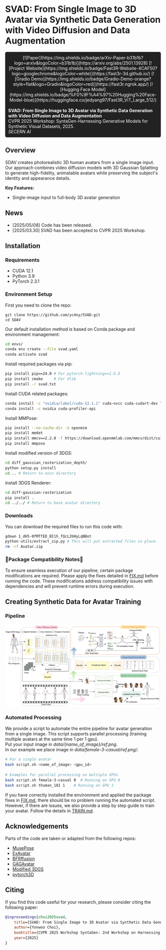 # SVAD: From Single Image to 3D Avatar via Synthetic Data Generation with Video Diffusion and Data Augmentation
<div style="background-color:#222; padding:10px; border-radius:5px; color:white;">
 
<div align="center">
[![Paper](https://img.shields.io/badge/arXiv-Paper-b31b1b?logo=arxiv&logoColor=b31b1b)](https://arxiv.org/abs/2501.13928)
[![Project Website](https://img.shields.io/badge/Fast3R-Website-4CAF50?logo=googlechrome&logoColor=white)](https://fast3r-3d.github.io/)
[![Gradio Demo](https://img.shields.io/badge/Gradio-Demo-orange?style=flat&logo=Gradio&logoColor=red)](https://fast3r.ngrok.app/)
[![Hugging Face Model](https://img.shields.io/badge/%F0%9F%A4%97%20Hugging%20Face-Model-blue)](https://huggingface.co/jedyang97/Fast3R_ViT_Large_512/)
</div>
<br>
<b>SVAD: From Single Image to 3D Avatar via Synthetic Data Generation with Video Diffusion and Data Augmentation</b> 
<br>
CVPR 2025 Workshop: SyntaGen-Harnessing Generative Models for Synthetic Visual Datasets, 2025.
<br>
<i>SECERN AI</i>
<br>
</div>

## Overview

 SDAV creates photorealistic 3D human avatars from a single image input. Our approach combines video diffusion models with 3D Gaussian Splatting to generate high-fidelity, animatable avatars while preserving the subject's identity and appearance details.

**Key Features:**
- Single-image input to full-body 3D avatar generation

## News
- [2025/05/08] Code has been released. 
- [2025/03.30] SVAD has been accepted to CVPR 2025 Workshop.

## Installation

### Requirements
- CUDA 12.1
- Python 3.9
- PyTorch 2.3.1


### Environment Setup
First you need to clone the repo:
```
git clone https://github.com/yc4ny/SVAD.git
cd SDAV
```
Our default installation method is based on Conda package and environment management:
```bash
cd envs/
conda env create --file svad.yaml
conda activate svad
```
Install required packages via pip: 
```bash
pip install pip==24.0 # For pytorch-lightning==1.6.5
pip install cmake     # For dlib 
pip install -r svad.txt 
```
Install CUDA related packages:
```bash
conda install -c "nvidia/label/cuda-12.1.1" cuda-nvcc cuda-cudart-dev libcurand-dev
conda install -c nvidia cuda-profiler-api
```
Install MMPose:
```bash
pip install --no-cache-dir -U openmim 
pip install mmdet
pip install mmcv==2.2.0 -f https://download.openmmlab.com/mmcv/dist/cu121/torch2.3/index.html
pip install mmpose
```
Install modified version of 3DGS:
```bash
cd diff_gaussian_rasterization_depth/
python setup.py install
cd .. # Return to envs directory
```
Install 3DGS Renderer:
```bash
cd diff-gaussian-rasterization
pip install . 
cd ../../ # Return to base avatar directory
```

### Downloads

You can download the required files to run this code with:
```bash
gdown 1_dH5-0fMTfED_BI1h_fQcL2bHyLqNBot
python utils/extract_zip.py # This will put extracted files in place. 
rm -rf Avatar.zip
```
### 🚨Package Compatibility Notes🚨

To ensure seamless execution of our pipeline, certain package modifications are required. Please apply the fixes detailed in [FIX.md](docs/FIX.md) before running the code. These modifications address compatibility issues with dependencies and will prevent runtime errors during execution.

## Creating Synthetic Data for Avatar Training
###  Pipeline
![teaser](assets/pipeline.png)

### Automated Processing 
We provide a script to automate the entire pipeline for avatar generation from a single image. This script supports parallel processing (training multiple avatars at the same time 1 per 1 gpu).
<br>
Put your input image in *data/{name_of_image}/ref.png*. 
<br>
In our example we place image in *data/female-3-casual/ref.png/*.

```bash
# For a single avatar
bash script.sh <name_of_image> <gpu_id>

# Examples for parallel processing on multiple GPUs
bash script.sh female-3-casual 0  # Running on GPU 0
bash script.sh thuman_181 1    # Running on GPU 1
```
If you have correctly installed the environment and applied the package fixes in [FIX.md](docs/FIX.md), there should be no problem running the automated script. However, if there are issues, we also provide a step by step guide to train your avatar. Follow the details in [TRAIN.md](docs/TRAIN.md).

## Acknowledgements
Parts of the code are taken or adapted from the following repos:
- [MusePose](https://github.com/TMElyralab/MusePose)
- [ExAvatar](https://github.com/mks0601/ExAvatar_RELEASE)
- [BFRffusion](https://github.com/chenxx89/BFRffusion)
- [GAGAvatar](https://github.com/xg-chu/GAGAvatar)
- [Modified 3DGS](https://github.com/leo-frank/diff-gaussian-rasterization-depth)
- [pytorch3D](https://github.com/facebookresearch/pytorch3d)

## Citing
If you find this code useful for your research, please consider citing the following paper:

```bibtex
@inproceedings{choi2025svad,
    title={SVAD: From Single Image to 3D Avatar via Synthetic Data Generation with Video Diffusion and Data Augmentation},
    author={Yonwoo Choi},
    booktitle={CVPR 2025 Workshop SyntaGen: 2nd Workshop on Harnessing Generative Models for Synthetic Visual Datasets},
    year={2025}
}
```
